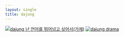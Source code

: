 ```yaml
---
layout: single
title: dajung
---
```


[![dajung 난 언어를 뛰어넘고 싶어서(가제)](https://img.youtube.com/vi/pKY7wiN0waw/1.jpg)](https://www.youtube.com/watch?v=pKY7wiN0waw)
[![dajung drama](https://img.youtube.com/vi/vlHP0tmU7eE/0.jpg)](https://www.youtube.com/watch?v=vlHP0tmU7eE)


